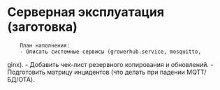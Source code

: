 # Серверная эксплуатация (заготовка)

        План наполнения:
        - Описать системные сервисы (growerhub.service, mosquitto, 
ginx).
        - Добавить чек-лист резервного копирования и обновлений.
        - Подготовить матрицу инцидентов (что делать при падении MQTT/БД/OTA).
